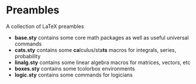 # Preambles
A collection of LaTeX preambles
- **base.sty** contains some core math packages as well as useful universal commands
- **cats.sty** contains some **ca**lculus/sta**ts** macros for integrals, series, probability
- **linalg.sty** contains some linear algebra macros for matrices, vectors, etc
- **boxes.sty** contains some tcolorbox environments
- **logic.sty** contains some commands for logicians
